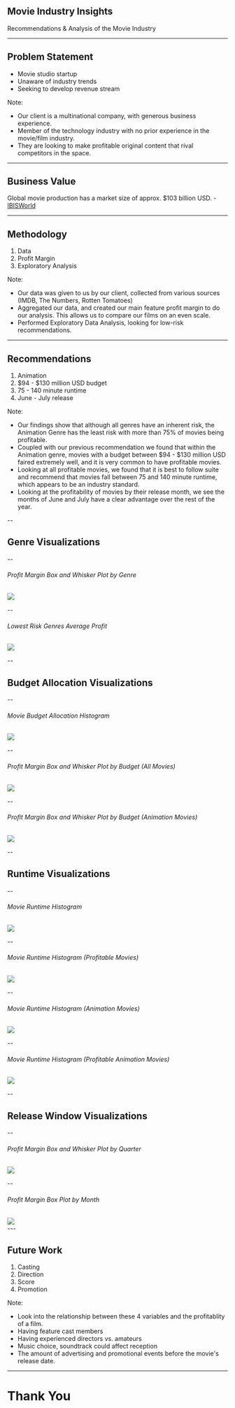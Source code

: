 ## Movie Industry Insights

Recommendations & Analysis of the Movie Industry <!-- .element: style="font-size: x-large;" -->

---

## Problem Statement

- Movie studio startup <!-- .element: class="fragment" data-fragment-index="1" -->
- Unaware of industry trends  <!-- .element: class="fragment" data-fragment-index="2" -->
- Seeking to develop revenue stream <!-- .element: class="fragment" data-fragment-index="3" -->

Note:
- Our client is a multinational company, with generous business experience.
- Member of the technology industry with no prior experience in the movie/film industry.
- They are looking to make profitable original content that rival competitors in the space.

---

## Business Value

Global movie production has a market size of approx. $103 billion USD. - [IBISWorld](https://www.ibisworld.com/industry-trends/global-industry-reports/other-community-social-personal-service-activities/movie-production-distribution.html)

---

## Methodology

1. Data <!-- .element: class="fragment" data-fragment-index="1" -->
2. Profit Margin <!-- .element: class="fragment" data-fragment-index="2" -->
2. Exploratory Analysis <!-- .element: class="fragment" data-fragment-index="3" -->

Note:
- Our data was given to us by our client, collected from various sources (IMDB, The Numbers, Rotten Tomatoes)
- Aggregated our data, and created our main feature profit margin to do our analysis. This allows us to compare
  our films on an even scale.
- Performed Exploratory Data Analysis, looking for low-risk recommendations.

---

## Recommendations

1. Animation <!-- .element: class="fragment" data-fragment-index="1" -->
2. $94 - $130 million USD budget <!-- .element: class="fragment" data-fragment-index="2" -->
3. 75 - 140 minute runtime <!-- .element: class="fragment" data-fragment-index="3" -->
4. June - July release <!-- .element: class="fragment" data-fragment-index="4" -->

Note:
- Our findings show that although all genres have an inherent risk, the Animation Genre has the least risk with more than 75% of movies being profitable.
- Coupled with our previous recommendation we found that within the Animation genre, movies with a budget between $94 - $130 million USD faired extremely well,
  and it is very common to have profitable movies.
- Looking at all profitable movies, we found that it is best to follow suite and recommend that movies fall between 75 and 140 minute runtime, which appears to be
  an industry standard.
- Looking at the profitability of movies by their release month, we see the months of June and July have a clear advantage over the rest of the year.

--

## Genre Visualizations

--

###### Profit Margin Box and Whisker Plot by Genre 

<div class="r-stretch">
  <img src="figures/profit-margin-dist-genre.svg">
</div>

--

###### Lowest Risk Genres Average Profit
<div class="r-stretch">
  <img src="figures/average-profit-of-3-lowest-risk-genres.svg">
</div>

--

## Budget Allocation Visualizations

--

###### Movie Budget Allocation Histogram
<div class="r-stretch">
  <img src="figures/budget-allocation-histogram-all-movies.svg">
</div>

--

###### Profit Margin Box and Whisker Plot by Budget (All Movies)
<div class="r-stretch">
  <img src="figures/profit-margin-distribution-by-budget-range-all-movies.svg">
</div>

--

###### Profit Margin Box and Whisker Plot by Budget (Animation Movies)
<div class="r-stretch">
  <img src="figures/profit-margin-dist-by-budget-range-animation.svg">
</div>

--

## Runtime Visualizations

--

###### Movie Runtime Histogram
<div class="r-stretch">
  <img src="figures/runtime-distribution-all-movies.svg">
</div>

--

###### Movie Runtime Histogram (Profitable Movies)
<div class="r-stretch">
  <img src="figures/runtime-distribution-profitable-movies.svg">
</div>

--

###### Movie Runtime Histogram (Animation Movies)
<div class="r-stretch">
  <img src="figures/runtime-dist-animation.svg">
</div>

--

###### Movie Runtime Histogram (Profitable Animation Movies)
<div class="r-stretch">
  <img src="figures/runtime-dist-profitable-animation.svg">
</div>

-- 

## Release Window Visualizations 

--

###### Profit Margin Box and Whisker Plot by Quarter
<div class="r-stretch">
  <img src="figures/profit-margin-by-quarter.svg">
</div>

--

###### Profit Margin Box Plot by Month
<div class="r-stretch">
  <img src="figures/profit-margin-iqr-monthly.svg">
</div>
---

## Future Work

1. Casting <!-- .element: class="fragment" data-fragment-index="1" -->
2. Direction <!-- .element: class="fragment" data-fragment-index="2" -->
3. Score <!-- .element: class="fragment" data-fragment-index="3" -->
4. Promotion <!-- .element: class="fragment" data-fragment-index="4" -->

Note:
- Look into the relationship between these 4 variables and the profitablity of a film.
- Having feature cast members
- Having experienced directors vs. amateurs
- Music choice, soundtrack could affect reception
- The amount of advertising and promotional events before the movie's release date.

---

# Thank You
